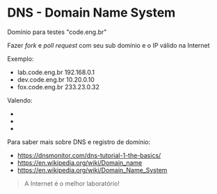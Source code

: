# DNS - Domain Name System

Domínio para testes "code.eng.br"

Fazer *fork* e *poll request* com seu sub domínio e o IP válido na Internet

Exemplo:

- lab.code.eng.br 192.168.0.1
- dev.code.eng.br 10.20.0.10
- fox.code.eng.br 233.23.0.32

Valendo:

-
-
-

Para saber mais sobre DNS e registro de domínio:
- https://dnsmonitor.com/dns-tutorial-1-the-basics/
- https://en.wikipedia.org/wiki/Domain_name
- https://en.wikipedia.org/wiki/Domain_Name_System

> A Internet é o melhor laboratório!
